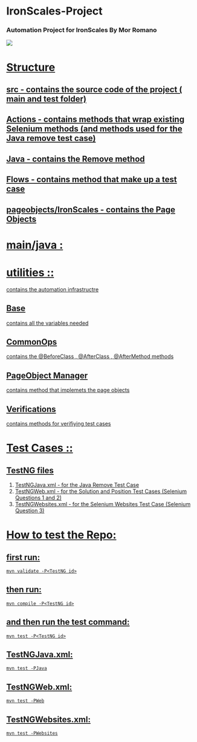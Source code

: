 # IronScales-Project 
### Automation Project for IronScales By Mor Romano 

<p>
  <a href = "https://ironscales.com/"/>
<img src="https://ironscales.com/hs-fs/hubfs/Icons%20and%20Logos/ironscales_logo_rectangle_2021.png?width=315&height=114&name=ironscales_logo_rectangle_2021.png"/>
  </p>
                       

# Structure
## src - contains the source code of the project ( main and test folder)
## Actions - contains methods that wrap existing Selenium methods (and methods used for the Java remove test case)
## Java - contains the Remove method
## Flows - contains method that make up a test case
## pageobjects/IronScales - contains the Page Objects

# main/java :

# utilities ::
contains the automation infrastructre

## Base
contains all the variables needed

## CommonOps
contains the @BeforeClass , @AfterClass , @AfterMethod methods

## PageObject Manager
contains method that implemets the page objects

## Verifications
contains methods for verifiying test cases

# Test Cases :: 

## TestNG files
1. TestNGJava.xml - for the Java Remove Test Case
2. TestNGWeb.xml - for the Solution and Position Test Cases (Selenium Questions 1 and 2)
3. TestNGWebsites.xml - for the Selenium Websites Test Case (Selenium Question 3)

# How to test the Repo:
## first run:
`
mvn validate -P<TestNG id>
`
## then run:
`
mvn compile -P<TestNG id>
`
## and then run the test command:
`
mvn test -P<TestNG id>
`

## TestNGJava.xml:

`
mvn test -PJava
`

## TestNGWeb.xml:

`
mvn test -PWeb
`

## TestNGWebsites.xml:

`
mvn test -PWebsites
`
